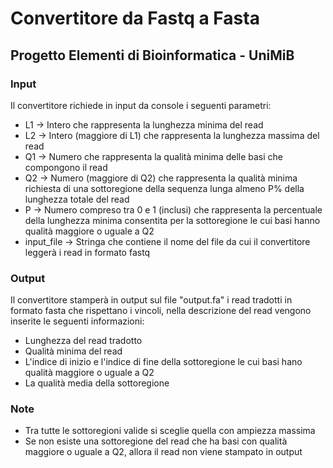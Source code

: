 # Convertitore da Fastq a Fasta
## Progetto Elementi di Bioinformatica - UniMiB

### Input
Il convertitore richiede in input da console i seguenti parametri:
  * L1 -> Intero che rappresenta la lunghezza minima del read
  * L2 -> Intero (maggiore di L1) che rappresenta la lunghezza massima del read
  * Q1 -> Numero che rappresenta la qualità minima delle basi che compongono il read
  * Q2 -> Numero (maggiore di Q2) che rappresenta la qualità minima richiesta di una sottoregione della sequenza lunga almeno P% della lunghezza totale del read
  * P -> Numero compreso tra 0 e 1 (inclusi) che rappresenta la percentuale della lunghezza minima consentita per la sottoregione le cui basi hanno qualità maggiore o uguale a Q2
  * input_file -> Stringa che contiene il nome del file da cui il convertitore leggerà i read in formato fastq
  
### Output
Il convertitore stamperà in output sul file "output.fa" i read tradotti in formato fasta che rispettano i vincoli, nella descrizione del read vengono inserite le seguenti informazioni:
  * Lunghezza del read tradotto
  * Qualità minima del read
  * L'indice di inizio e l'indice di fine della sottoregione le cui basi hano qualità maggiore o uguale a Q2
  * La qualità media della sottoregione
  
### Note
  * Tra tutte le sottoregioni valide si sceglie quella con ampiezza massima
  * Se non esiste una sottoregione del read che ha basi con qualità maggiore o uguale a Q2, allora il read non viene stampato in output

